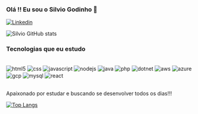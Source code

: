 ### Olá !! Eu sou o Silvio Godinho 🤙

[![Linkedin](https://img.shields.io/badge/LinkedIn-0077B5?style=for-the-badge&logo=linkedin&logoColor=white)](https://www.linkedin.com/in/silviogodinho/)

![Silvio GitHub stats](https://github-readme-stats.vercel.app/api?username=silvio-godinho&show_icons=true&theme=dracula)

### Tecnologias que eu estudo 

<div style = "display: inline_block"><br/>
    <img align = "center" alt = "html5" src = "https://img.shields.io/badge/HTML5-E34F26?style=for-the-badge&logo=html5&logoColor=white">
    <img align = "center" alt = "css" src = "https://img.shields.io/badge/CSS3-1572B6?style=for-the-badge&logo=css3&logoColor=white">
    <img align = "center" alt = "javascript" src = "https://img.shields.io/badge/JavaScript-F7DF1E?style=for-the-badge&logo=javascript&logoColor=black">
    <img align = "center" alt = "nodejs" src = "https://img.shields.io/badge/Node.js-43853D?style=for-the-badge&logo=node.js&logoColor=white">        
    <img align = "center" alt = "java" src = "https://img.shields.io/badge/Java-ED8B00?style=for-the-badge&logo=java&logoColor=white">      
    <img align = "center" alt = "php" src = "https://img.shields.io/badge/PHP-777BB4?style=for-the-badge&logo=php&logoColor=white">  
    <img align = "center" alt = "dotnet" src = "https://img.shields.io/badge/.NET-5C2D91?style=for-the-badge&logo=.net&logoColor=white"> 
    <img align = "center" alt = "aws" src = "https://img.shields.io/badge/Amazon_AWS-232F3E?style=for-the-badge&logo=amazon-aws&logoColor=white"> 
    <img align = "center" alt = "azure" src = "https://img.shields.io/badge/Microsoft_Azure-0089D6?style=for-the-badge&logo=microsoft-azure&logoColor=white">   
    <img align = "center" alt = "gcp" src = "https://img.shields.io/badge/Google_Cloud-4285F4?style=for-the-badge&logo=google-cloud&logoColor=white"> 
    <img align = "center" alt = "mysql" src = "https://img.shields.io/badge/MySQL-00000F?style=for-the-badge&logo=mysql&logoColor=white">     
    <img align = "center" alt = "react" src = "https://img.shields.io/badge/React-20232A?style=for-the-badge&logo=react&logoColor=61DAFB">
</div><br/>

Apaixonado por estudar e buscando se desenvolver todos os dias!!!

[![Top Langs](https://github-readme-stats.vercel.app/api/top-langs/?username=silvio-godinho&layout=compact)](https://github.com/silvio-godinho/github-readme-stats)
<!--
**silvio-godinho/silvio-godinho** is a ✨ _special_ ✨ repository because its `README.md` (this file) appears on your GitHub profile.

Here are some ideas to get you started:

- 🔭 I’m currently working on ...
- 🌱 I’m currently learning ...
- 👯 I’m looking to collaborate on ...
- 🤔 I’m looking for help with ...
- 💬 Ask me about ...
- 📫 How to reach me: ...
- 😄 Pronouns: ...
- ⚡ Fun fact: ...
-->
